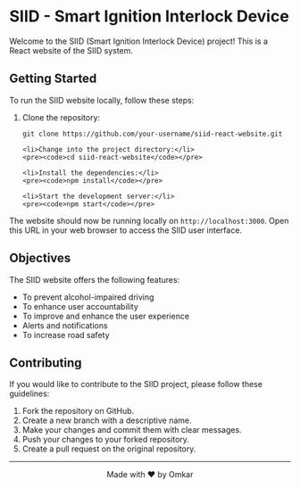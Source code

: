  <h1>SIID - Smart Ignition Interlock Device</h1>

  <p>Welcome to the SIID (Smart Ignition Interlock Device) project! This is a React website of the SIID system.</p>

  <h2>Getting Started</h2>

  <p>To run the SIID website locally, follow these steps:</p>

  <ol>
    <li>Clone the repository:</li>
    <pre><code>git clone https://github.com/your-username/siid-react-website.git</code></pre>

    <li>Change into the project directory:</li>
    <pre><code>cd siid-react-website</code></pre>

    <li>Install the dependencies:</li>
    <pre><code>npm install</code></pre>

    <li>Start the development server:</li>
    <pre><code>npm start</code></pre>
  </ol>

  <p>The website should now be running locally on <code>http://localhost:3000</code>. Open this URL in your web browser to access the SIID user interface.</p>

  <h2>Objectives</h2>

  <p>The SIID website offers the following features:</p>

  <ul>
    <li>To prevent alcohol-impaired driving</li>
    <li>To enhance user accountability</li>
    <li>To improve and enhance the user experience</li>
    <li>Alerts and notifications</li>
    <li>To increase road safety</li>
  </ul>

  <h2>Contributing</h2>

  <p>If you would like to contribute to the SIID project, please follow these guidelines:</p>

  <ol>
    <li>Fork the repository on GitHub.</li>
    <li>Create a new branch with a descriptive name.</li>
    <li>Make your changes and commit them with clear messages.</li>
    <li>Push your changes to your forked repository.</li>
    <li>Create a pull request on the original repository.</li>
  </ol>

  <hr>

  <p align="center">Made with ❤️ by Omkar</p>
